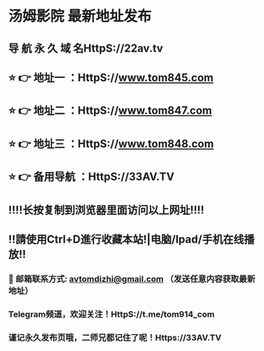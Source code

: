 # 汤姆影院 最新地址发布 
## 导 航 永 久 域 名HttpS://22av.tv
## ⭐️ 👉 地址一 ：HttpS://www.tom845.com
## ⭐️ 👉 地址二 ：HttpS://www.tom847.com
## ⭐️ 👉 地址三 ：HttpS://www.tom848.com
## ⭐️ 👉 备用导航 ：HttpS://33AV.TV
## ‼️‼️长按复制到浏览器里面访问以上网址‼️‼️
## ‼️請使用Ctrl+D進行收藏本站!|电脑/Ipad/手机在线播放‼️
### 📧 邮箱联系方式: avtomdizhi@gmail.com （发送任意内容获取最新地址）
### Telegram频道，欢迎关注！HttpS://t.me/tom914_com
### 谨记永久发布页哦，二师兄都记住了呢！Https://33AV.TV 
